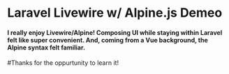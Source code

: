 # Laravel Livewire w/ Alpine.js Demeo

#### I really enjoy Livewire/Alpine!  Composing UI while staying within Laravel felt like super convenient. And, coming from a Vue background, the Alpine syntax felt familiar.

#Thanks for the oppurtunity to learn it!
